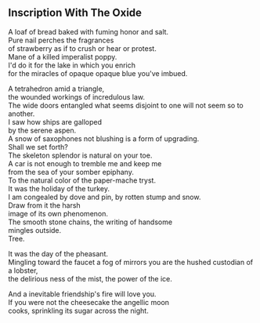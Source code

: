 Inscription With The Oxide
--------------------------
A loaf of bread baked with fuming honor and salt.  
Pure nail perches the fragrances  
of strawberry as if to crush or hear or protest.  
Mane of a killed imperalist poppy.  
I'd do it for the lake in which you enrich  
for the miracles of opaque opaque blue you've imbued.  
  
A tetrahedron amid a triangle,  
the wounded workings of incredulous law.  
The wide doors entangled what seems disjoint to one will not seem so to another.  
I saw how ships are galloped  
by the serene aspen.  
A snow of saxophones not blushing is a form of upgrading.  
Shall we set forth?  
The skeleton splendor is natural on your toe.  
A car is not enough to tremble me and keep me  
from the sea of your somber epiphany.  
To the natural color of the paper-mache tryst.  
It was the holiday of the turkey.  
I am congealed by dove and pin, by rotten stump and snow.  
Draw from it the harsh  
image of its own phenomenon.  
The smooth stone chains, the writing of handsome  
mingles outside.  
Tree.  
  
It was the day of the pheasant.  
Mingling toward the faucet a fog of mirrors you are the hushed custodian of a lobster,  
the delirious ness of the mist, the power of the ice.  
  
And a inevitable friendship's fire will love you.  
If you were not the cheesecake the angellic moon  
cooks, sprinkling its sugar across the night.  
